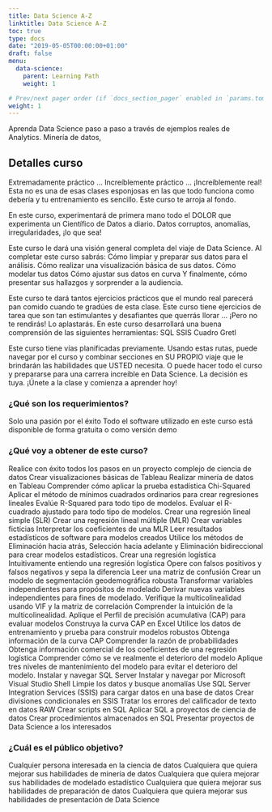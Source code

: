 ```yaml
---
title: Data Science A-Z
linktitle: Data Science A-Z
toc: true
type: docs
date: "2019-05-05T00:00:00+01:00"
draft: false
menu:
  data-science:
    parent: Learning Path
    weight: 1

# Prev/next pager order (if `docs_section_pager` enabled in `params.toml`)
weight: 1
---
```


Aprenda Data Science paso a paso a través de ejemplos reales de Analytics. Minería de datos,

## Detalles curso

Extremadamente práctico ... Increíblemente práctico ... ¡Increíblemente real! Esta no es una de esas clases esponjosas en las que todo funciona como debería y tu entrenamiento es sencillo. Este curso te arroja al fondo.

En este curso, experimentará de primera mano todo el DOLOR que experimenta un Científico de Datos a diario. Datos corruptos, anomalías, irregularidades, ¡lo que sea!

Este curso le dará una visión general completa del viaje de Data Science. Al completar este curso sabrás:
Cómo limpiar y preparar sus datos para el análisis.
Cómo realizar una visualización básica de sus datos.
Cómo modelar tus datos
Cómo ajustar sus datos en curva
Y finalmente, cómo presentar sus hallazgos y sorprender a la audiencia.

Este curso te dará tantos ejercicios prácticos que el mundo real parecerá pan comido cuando te gradúes de esta clase. Este curso tiene ejercicios de tarea que son tan estimulantes y desafiantes que querrás llorar ... ¡Pero no te rendirás! Lo aplastarás. En este curso desarrollará una buena comprensión de las siguientes herramientas:
SQL
SSIS
Cuadro
Gretl

Este curso tiene vías planificadas previamente. Usando estas rutas, puede navegar por el curso y combinar secciones en SU ​​PROPIO viaje que le brindarán las habilidades que USTED necesita. O puede hacer todo el curso y prepararse para una carrera increíble en Data Science. La decisión es tuya. ¡Únete a la clase y comienza a aprender hoy!

### ¿Qué son los requerimientos?
Solo una pasión por el éxito
Todo el software utilizado en este curso está disponible de forma gratuita o como versión demo

### ¿Qué voy a obtener de este curso?
Realice con éxito todos los pasos en un proyecto complejo de ciencia de datos
Crear visualizaciones básicas de Tableau
Realizar minería de datos en Tableau
Comprender cómo aplicar la prueba estadística Chi-Squared
Aplicar el método de mínimos cuadrados ordinarios para crear regresiones lineales
Evalúe R-Squared para todo tipo de modelos.
Evaluar el R-cuadrado ajustado para todo tipo de modelos.
Crear una regresión lineal simple (SLR)
Crear una regresión lineal múltiple (MLR)
Crear variables ficticias
Interpretar los coeficientes de una MLR
Leer resultados estadísticos de software para modelos creados
Utilice los métodos de Eliminación hacia atrás, Selección hacia adelante y Eliminación bidireccional para crear modelos estadísticos.
Crear una regresión logística
Intuitivamente entiendo una regresión logística
Opere con falsos positivos y falsos negativos y sepa la diferencia
Leer una matriz de confusión
Crear un modelo de segmentación geodemográfica robusta
Transformar variables independientes para propósitos de modelado
Derivar nuevas variables independientes para fines de modelado.
Verifique la multicolinealidad usando VIF y la matriz de correlación
Comprender la intuición de la multicolinealidad.
Aplique el Perfil de precisión acumulativa (CAP) para evaluar modelos
Construya la curva CAP en Excel
Utilice los datos de entrenamiento y prueba para construir modelos robustos
Obtenga información de la curva CAP
Comprender la razón de probabilidades
Obtenga información comercial de los coeficientes de una regresión logística
Comprender cómo se ve realmente el deterioro del modelo
Aplique tres niveles de mantenimiento del modelo para evitar el deterioro del modelo.
Instalar y navegar SQL Server
Instalar y navegar por Microsoft Visual Studio Shell
Limpie los datos y busque anomalías
Use SQL Server Integration Services (SSIS) para cargar datos en una base de datos
Crear divisiones condicionales en SSIS
Tratar los errores del calificador de texto en datos RAW
Crear scripts en SQL
Aplicar SQL a proyectos de ciencia de datos
Crear procedimientos almacenados en SQL
Presentar proyectos de Data Science a los interesados

### ¿Cuál es el público objetivo?

Cualquier persona interesada en la ciencia de datos
Cualquiera que quiera mejorar sus habilidades de minería de datos
Cualquiera que quiera mejorar sus habilidades de modelado estadístico
Cualquiera que quiera mejorar sus habilidades de preparación de datos
Cualquiera que quiera mejorar sus habilidades de presentación de Data Science
